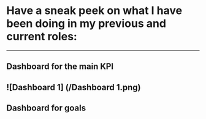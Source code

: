 # Have a sneak peek on what I have been doing in my previous and current roles:
---
## Dashboard for the main KPI
![Dashboard 1] (/Dashboard 1.png)
---
## Dashboard for goals

